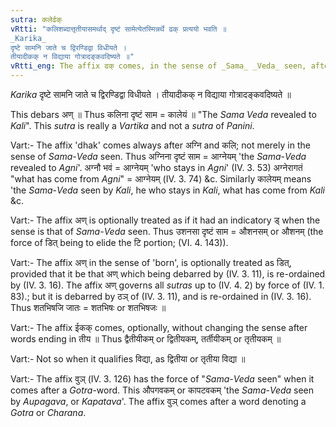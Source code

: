 ```yaml
---
sutra: कलेर्ढक्
vRtti: "कलिशब्दात्तृतीयासमर्थाद् दृष्टं सामेत्येतस्मिन्नर्थे ढक् प्रत्ययो भवति ॥
_Karika_
दृष्टे सामनि जाते च द्विरण्डिद्वा विधीयते ।
तीयादीकक् न विद्याया गोत्रादङ्कवदिष्यते ॥"
vRtti_eng: The affix ढक् comes, in the sense of _Sama_ _Veda_ seen, after the word \"_Kali_\", being in the instrumental case in construction.
---
```

_Karika_
दृष्टे सामनि जाते च द्विरण्डिद्वा विधीयते ।
तीयादीकक् न विद्याया गोत्रादङ्कवदिष्यते ॥

This debars अण् ॥ Thus कलिना दृष्टं साम = कालेयं ॥ "The _Sama_ _Veda_ revealed to _Kali_". This _sutra_ is really a _Vartika_ and not a _sutra_ of _Panini_.

Vart:- The affix 'dhak' comes always after अग्नि and कलि; not merely in the sense of _Sama_-_Veda_ seen. Thus अग्निना दृष्टं साम = आग्नेयम् 'the _Sama_-_Veda_ revealed to _Agni_'. अग्नौ भवं = आग्नेयम् 'who stays in _Agni_' (IV. 3. 53) अग्नेरागतं "what has come from _Agni_" = आग्नेयम् (IV. 3. 74) &c. Similarly कालेयम् means 'the _Sama_-_Veda_ seen by _Kali_, he who stays in _Kali_, what has come from _Kali_ &c.

Vart:- The affix अण् is optionally treated as if it had an indicatory ड् when the sense is that of _Sama_-_Veda_ seen. Thus उशनसा दृष्टं साम = औशनसम् or औशनम् (the force of डित् being to elide the टि portion; (VI. 4. 143)).

Vart:- The affix अण् in the sense of 'born', is optionally treated as डित्, provided that it be that अण् which being debarred by (IV. 3. 11), is re-ordained by (IV. 3. 16). The affix अण् governs all _sutras_ up to (IV. 4. 2) by force of (IV. 1. 83).; but it is debarred by ठञ् of (IV. 3. 11), and is re-ordained in (IV. 3. 16). Thus शतभिषजि जातः = शतभिषः or शतभिषजः ॥

Vart:- The affix ईकक् comes, optionally, without changing the sense after words ending in तीय ॥ Thus द्वैतीयीकम् or द्वितीयकम्, तर्तीयीकम् or तृतीयकम् ॥

Vart:- Not so when it qualifies विद्या, as द्वितीया or तृतीया विद्या ॥  

Vart:- The affix वुञ् (IV. 3. 126) has the force of "_Sama_-_Veda_ seen" when it comes after a _Gotra_-word. This औपगवकम् or कापटवकम् 'the _Sama_-_Veda_ seen by _Aupagava_, or _Kapatava_'. The affix वुञ् comes after a word denoting a _Gotra_ or _Charana_.
